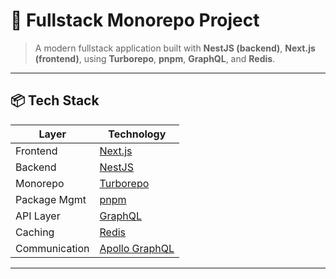# 🧩 Fullstack Monorepo Project

> A modern fullstack application built with **NestJS (backend)**, **Next.js (frontend)**, using **Turborepo**, **pnpm**, **GraphQL**, and **Redis**.

---

## 📦 Tech Stack

| Layer        | Technology        |
|--------------|-------------------|
| Frontend     | [Next.js](https://nextjs.org/)          |
| Backend      | [NestJS](https://nestjs.com/)           |
| Monorepo     | [Turborepo](https://turbo.build/repo)   |
| Package Mgmt | [pnpm](https://pnpm.io/)                |
| API Layer    | [GraphQL](https://graphql.org/)         |
| Caching      | [Redis](https://redis.io/)              |
| Communication| [Apollo GraphQL](https://www.apollographql.com/) |

---

